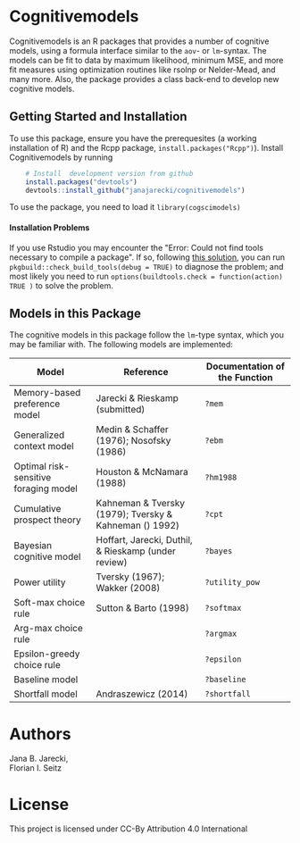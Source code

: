 # Cognitivemodels
Cognitivemodels is an R packages that provides a number of cognitive models, using a formula interface similar to the `aov`- or `lm`-syntax. The models can be fit to data by maximum likelihood, minimum MSE, and more fit measures using  optimization routines like rsolnp or Nelder-Mead, and many more. Also, the package provides a class back-end to develop new cognitive models.

## Getting Started and Installation
To use this package, ensure you have the prerequesites (a working installation of R) and the Rcpp package, `install.packages("Rcpp")`). Install Cognitivemodels by running

```R
    # Install  development version from github
    install.packages("devtools")
    devtools::install_github("janajarecki/cognitivemodels")
```

To use the package, you need to load it `library(cogscimodels)`

#### Installation Problems
If you use Rstudio you may encounter the "Error: Could not find tools necessary to compile a package". If so, following [this solution](https://stackoverflow.com/questions/37776377/error-when-installing-an-r-package-from-github-could-not-find-build-tools-neces), you can run `pkgbuild::check_build_tools(debug = TRUE)` to diagnose the problem; and most likely you need to run `options(buildtools.check = function(action) TRUE )` to solve the problem.
    
## Models in this Package
The cognitive models in this package follow the `lm`-type syntax, which you may be familiar with. The following models are implemented:

Model | Reference | Documentation of the Function
------------ | ------------- | -------------
Memory-based preference model | Jarecki & Rieskamp (submitted) | `?mem`
Generalized context model | Medin & Schaffer (1976); Nosofsky (1986) | `?ebm`
Optimal risk-sensitive foraging model | Houston & McNamara (1988) | `?hm1988`
Cumulative prospect theory | Kahneman & Tversky (1979); Tversky & Kahneman () 1992) | `?cpt`
Bayesian cognitive model | Hoffart, Jarecki, Duthil, & Rieskamp (under review) | `?bayes`
Power utility | Tversky (1967); Wakker (2008)| `?utility_pow`
Soft-max choice rule | Sutton & Barto (1998) | `?softmax`
Arg-max choice rule | | `?argmax`
Epsilon-greedy choice rule |  | `?epsilon`
Baseline model | | `?baseline`
Shortfall model | Andraszewicz (2014) | `?shortfall`

    
# Authors
Jana B. Jarecki,  
Florian I. Seitz

# License
This project is licensed under CC-By Attribution 4.0 International
